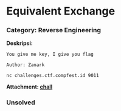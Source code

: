 # Equivalent Exchange
### Category: Reverse Engineering

**Deskripsi:**
```
You give me key, I give you flag

Author: Zanark

nc challenges.ctf.compfest.id 9011
```

**Attachment: [chall](https://github.com/FieryBanana101/COMPFEST-16_TeamBaruBelajarCTF/blob/main/Qualification/Equivalent%20Exchange/chall%20(2))**

### Unsolved

